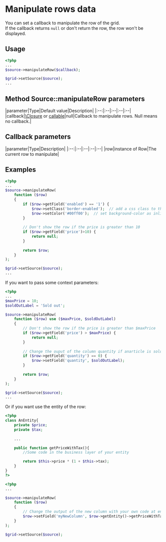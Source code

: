 Manipulate rows data
====================

You can set a callback to manipulate the row of the grid.  
If the callback returns `null` or don't return the row, the row won't be displayed.

## Usage
```php
<?php
...
$source->manipulateRow($callback);

$grid->setSource($source);
...
```

## Method Source::manipulateRow parameters

|parameter|Type|Default value|Description|
|:--:|:--|:--|:--|:--|
|callback|[\Closure](http://php.net/manual/en/functions.anonymous.php) or [callable](http://php.net/manual/en/language.types.callable.php)|null|Callback to manipulate rows. Null means no callback.|

## Callback parameters

|parameter|Type|Description|
|:--:|:--|:--|:--|:--|
|row|instance of Row|The current row to manipulate|

## Examples

```php
<?php
...
$source->manipulateRow(
    function ($row)
    {
        if ($row->getField('enabled') == '1') {
            $row->setClass('border-enabled');  // add a css class to the <tr> tag
            $row->setColor('#00ff00');  // set background-color as inline style
        }
        
        // Don't show the row if the price is greater than 10
        if ($row->getField('price')>10) {
            return null;
        }
        
        return $row;
    }
);

$grid->setSource($source);
...
```

If you want to pass some context parameters:
```php
<?php
...
$maxPrice = 10;
$soldOutLabel = 'Sold out';

$source->manipulateRow(
    function ($row) use ($maxPrice, $soldOutLabel)
    {
        // Don't show the row if the price is greater than $maxPrice
        if ($row->getField('price') > $maxPrice) {
            return null;
        }
        
        // Change the ouput of the column quantity if anarticle is sold out
        if ($row->getField('quantity') == 0) {
            $row->setField('quantity', $soldOutLabel);
        }
        
        return $row;
    }
);

$grid->setSource($source);
...
```

Or if you want use the entity of the row:
```php
<?php
class AnEntity{
	private $price;
	private $tax;
	
	...

	public function getPriceWithTax(){
		//Some code in the business layer of your entity

		return $this->price * (1 + $this->tax);
	}
}
?>

<?php
...

$source->manipulateRow(
    function ($row) 
    {       
        // Change the output of the new column with your own code at entity.
        $row->setField('myNewColumn', $row->getEntity()->getPriceWithTax());
    }
);

$grid->setSource($source);

```
